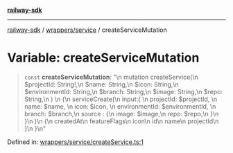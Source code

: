 [**railway-sdk**](../../../README.md)

***

[railway-sdk](../../../README.md) / [wrappers/service](../README.md) / createServiceMutation

# Variable: createServiceMutation

> `const` **createServiceMutation**: "\n  mutation createService(\n    $projectId: String!,\n    $name: String,\n    $icon: String,\n    $environmentId: String,\n    $branch: String,\n    $image: String,\n    $repo: String,\n    ) \n        \{\n            serviceCreate(\n                input:\{ \n                    projectId: $projectId, \n                    name: $name, \n                    icon: $icon, \n                    environmentId: $environmentId, \n                    branch: $branch,\n                    source : \{\n                        image: $image,\n                        repo: $repo,\n                    \}\n                \}\n            )\n            \{\n                createdAt\n                featureFlags\n                icon\n                id\n                name\n                projectId\n            \}\n        \}\n"

Defined in: [wrappers/service/createService.ts:1](https://github.com/kadumedim/sdk/blob/cc2c31c4f88817d8217cd214e265961cbc4ebcac/src/wrappers/service/createService.ts#L1)
